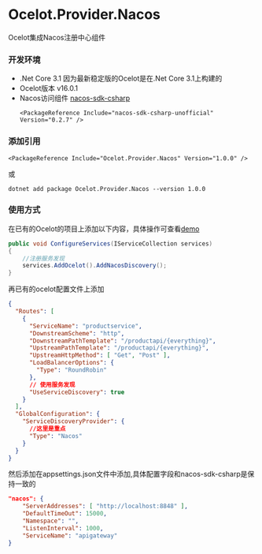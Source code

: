 # Ocelot.Provider.Nacos
Ocelot集成Nacos注册中心组件

### 开发环境
+ .Net Core 3.1 因为最新稳定版的Ocelot是在.Net Core 3.1上构建的
+ Ocelot版本 v16.0.1
+ Nacos访问组件 [nacos-sdk-csharp](https://github.com/catcherwong/nacos-sdk-csharp)
  ```
  <PackageReference Include="nacos-sdk-csharp-unofficial" Version="0.2.7" />
  ```

### 添加引用
```
<PackageReference Include="Ocelot.Provider.Nacos" Version="1.0.0" />
```
或
```
dotnet add package Ocelot.Provider.Nacos --version 1.0.0
```

### 使用方式
在已有的Ocelot的项目上添加以下内容，具体操作可查看[demo](https://github.com/softlgl/Ocelot.Provider.Nacos/tree/master/demo/ApiGatewayDemo)
```cs
public void ConfigureServices(IServiceCollection services)
{
    //注册服务发现
    services.AddOcelot().AddNacosDiscovery();
}
```
再已有的ocelot配置文件上添加
```json
{
  "Routes": [
    {
      "ServiceName": "productservice",
      "DownstreamScheme": "http",
      "DownstreamPathTemplate": "/productapi/{everything}",
      "UpstreamPathTemplate": "/productapi/{everything}",
      "UpstreamHttpMethod": [ "Get", "Post" ],
      "LoadBalancerOptions": {
        "Type": "RoundRobin"  
      },
      // 使用服务发现
      "UseServiceDiscovery": true
    }
  ],
  "GlobalConfiguration": {
    "ServiceDiscoveryProvider": {
      //这里是重点
      "Type": "Nacos"
    }
  }
}
```
然后添加在appsettings.json文件中添加,具体配置字段和nacos-sdk-csharp是保持一致的
```json
"nacos": {
    "ServerAddresses": [ "http://localhost:8848" ],
    "DefaultTimeOut": 15000,
    "Namespace": "",
    "ListenInterval": 1000,
    "ServiceName": "apigateway"
}
```


